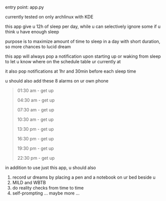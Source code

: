 entry point: app.py

currently tested on only archlinux with KDE

this app give u 12h of sleep per day, while u can selectively ignore some if u think u have enough sleep

purpose is to maximize amount of time to sleep in a day with short duration, so more chances to lucid dream

this app will always pop a notification upon starting up or waking from sleep to let u know where on the schedule table ur currently at

it also pop notifications at 1hr and 30min before each sleep time

u should also add these 8 alarms on ur own phone

> 01:30 am - get up
>
> 04:30 am - get up
>
> 07:30 am - get up
>
> 10:30 am - get up
>
> 13:30 pm - get up
>
> 16:30 pm - get up
>
> 19:30 pm - get up
>
> 22:30 pm - get up

in addition to use just this app, u should also

1. record ur dreams by placing a pen and a notebook on ur bed beside u
2. MILD and WBTB
3. do reality checks from time to time
4. self-prompting
... maybe more ...
